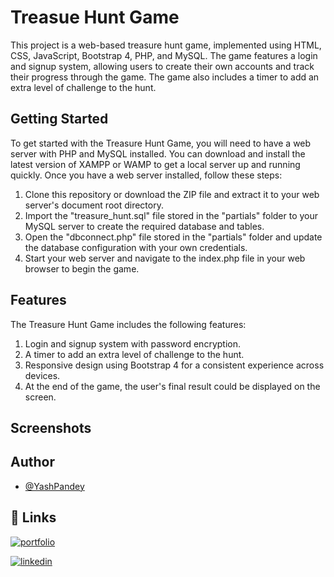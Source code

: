 # Treasue Hunt Game

This project is a web-based treasure hunt game, implemented using HTML, CSS, JavaScript, Bootstrap 4, PHP, and MySQL. The game features a login and signup system, allowing users to create their own accounts and track their progress through the game. The game also includes a timer to add an extra level of challenge to the hunt.


## Getting Started
To get started with the Treasure Hunt Game, you will need to have a web server with PHP and MySQL installed. You can download and install the latest version of XAMPP or WAMP to get a local server up and running quickly. Once you have a web server installed, follow these steps:

1. Clone this repository or download the ZIP file and extract it to your web server's document root directory.
2. Import the "treasure_hunt.sql" file stored in the "partials" folder to your MySQL server to create the required database and tables.
3. Open the "dbconnect.php" file stored in the "partials" folder and update the database configuration with your own credentials.
4. Start your web server and navigate to the index.php file in your web browser to begin the game.


## Features
The Treasure Hunt Game includes the following features:

1. Login and signup system with password encryption.
2. A timer to add an extra level of challenge to the hunt.
3. Responsive design using Bootstrap 4 for a consistent experience across devices.
4. At the end of the game, the user's final result could be displayed on the screen.


## Screenshots



## Author

- [@YashPandey](https://github.com/YashPandey7)


## 🔗 Links
[![portfolio](https://img.shields.io/badge/my_portfolio-000?style=for-the-badge&logo=ko-fi&logoColor=white)](https://yashpandey.netlify.app/)

[![linkedin](https://img.shields.io/badge/linkedin-0A66C2?style=for-the-badge&logo=linkedin&logoColor=white)](https://www.linkedin.com/in/yash-pandey-b89b65172/)